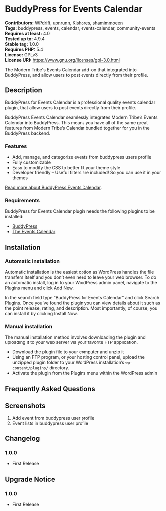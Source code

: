 # BuddyPress for Events Calendar #
**Contributors:** [WPdrift](https://profiles.wordpress.org/WPdrift), [upnrunn](https://profiles.wordpress.org/upnrunn), [Kishores](https://profiles.wordpress.org/kishores), [shamimmoeen](https://profiles.wordpress.org/shamimmoeen)\
**Tags:** buddypress, events, calendar, events-calendar, community-events\
**Requires at least:** 4.0\
**Tested up to:** 4.9.4\
**Stable tag:** 1.0.0\
**Requires PHP:** 5.4\
**License:** GPLv3\
**License URI:** https://www.gnu.org/licenses/gpl-3.0.html

The Modern Tribe's Events Calendar add-on that integrated into BuddyPress, and allow users to post events directly from their profile.

## Description ##

BuddyPress for Events Calendar is a professional quality events calendar plugin, that allow users to post events directly from their profile.

BuddyPress Events Calendar seamlessly integrates Modern Tribe’s Events Calendar into BuddyPress. This means you have all of the same great features from Modern Tribe’s Calendar bundled together for you in the BuddyPress backend.

### Features ###

* Add, manage, and categorize events from buddypress users profile
* Fully customizable
* Easy to modify the CSS to better fit your theme style
* Developer friendly – Useful filters are included! So you can use it in your themes

<a href="https://wpdrift.com/buddypress-for-events-calendar/" target="_blank">Read more about BuddyPress Events Calendar</a>.

### Requirements ###

BuddyPress for Events Calendar plugin needs the following plugins to be installed:

* <a href="https://wordpress.org/plugins/buddypress/" target="_blank">BuddyPress</a>
* <a href="https://wordpress.org/plugins/the-events-calendar/" target="_blank">The Events Calendar</a>

## Installation ##

### Automatic installation ###

Automatic installation is the easiest option as WordPress handles the file transfers itself and you don’t even need to leave your web browser. To do an automatic install, log in to your WordPress admin panel, navigate to the Plugins menu and click Add New.

In the search field type “BuddyPress for Events Calendar” and click Search Plugins. Once you’ve found the plugin you can view details about it such as the point release, rating, and description. Most importantly, of course, you can install it by clicking Install Now.

### Manual installation ###

The manual installation method involves downloading the plugin and uploading it to your web server via your favorite FTP application.

* Download the plugin file to your computer and unzip it
* Using an FTP program, or your hosting control panel, upload the unzipped plugin folder to your WordPress installation’s <code>wp-content/plugins/</code> directory.
* Activate the plugin from the Plugins menu within the WordPress admin

## Frequently Asked Questions ##


## Screenshots ##

1. Add event from buddypress user profile
2. Event lists in buddypress user profile

## Changelog ##

### 1.0.0 ###
* First Release

## Upgrade Notice ##

### 1.0.0 ###
* First Release
